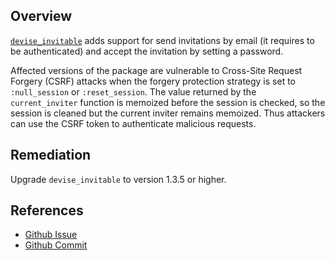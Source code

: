 ## Overview
[`devise_invitable`](https://rubygems.org/gems/devise_invitable) adds support for send invitations by email (it requires to be authenticated) and accept the invitation by setting a password.

Affected versions of the package are vulnerable to Cross-Site Request Forgery (CSRF) attacks when the forgery protection strategy is set to `:null_session` or `:reset_session`. The value returned by the `current_inviter` function is memoized before the session is checked, so the session is cleaned but the current inviter remains memoized. Thus attackers can use the CSRF token to authenticate malicious requests.

## Remediation
Upgrade `devise_invitable` to version 1.3.5 or higher.

## References
- [Github Issue](https://github.com/scambra/devise_invitable/issues/457)
- [Github Commit](https://github.com/scambra/devise_invitable/commit/d1bb19efca8e35885e1c2f0931d6171fce8cf74e)
